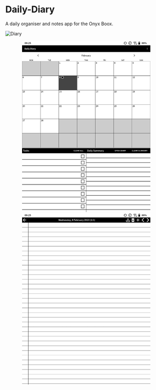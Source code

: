 # Daily-Diary

A daily organiser and notes app for the Onyx Boox.

![Diary](resources/page.png?raw=true "Diary page")

<div align="center">
    <img src="resources/calendar.png" width="400px"</img> 
        <img src="resources/diarypage.png" width="400px"</img> 

</div>
